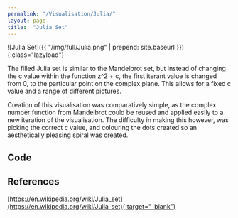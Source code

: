 ```yaml
---
permalink: "/Visualisation/Julia/"
layout: page
title:  "Julia Set"
---
```

![Julia Set]({{ "/img/full/Julia.png" | prepend: site.baseurl }}){:class="lazyload"}

The filled Julia set is similar to the Mandelbrot set, but instead of changing the c value within the function z^2 + c, the first iterant value is changed from 0, to the particular point on the complex plane. This allows for a fixed c value and a range of different pictures. 

Creation of this visualisation was comparatively simple, as the complex number function from Mandelbrot could be reused and applied easily to a new iteration of the visualisation. The difficulty in making this however, was picking the correct c value, and colouring the dots created so an aesthetically pleasing spiral was created. 

Code
----------
<script src="https://gist.github.com/YC/6799e9264a02f1de603e.js"></script>

References
----------
[https://en.wikipedia.org/wiki/Julia_set](https://en.wikipedia.org/wiki/Julia_set){:target="_blank"}